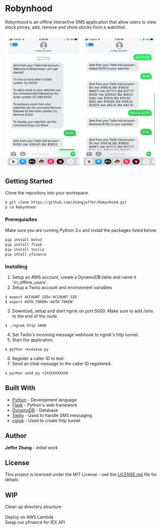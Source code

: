 # Robynhood

Robynhood is an offline interactive SMS application that allow users to view stock prices, add, remove and show stocks from a watchlist.

![](images/robynhood.png)

## Getting Started

Clone the repository into your workspace.

```
$ git clone https://github.com/zhangjeffer/Robynhood.git
$ cd Robynhood
```

### Prerequisites

Make sure you are running Python 3.x and install the packages listed below.

```
pip install boto3
pip install flask
pip install twilio
pip intall yfinance
```

### Installing

1. Setup an AWS account, create a DynamoDB table and name it 'rh_offline_users'.
2. Setup a Twilio account and environment variables
```
$ export ACCOUNT_SID='ACCOUNT SID'
$ export AUTH_TOKEN='AUTH TOKEN'
```
3. Download, setup and start ngrok on port 5000. Make sure to add /sms to the end of the route.
```
$ ./ngrok http 5000
```
4. Set Twilio's incoming message webhook to ngrok's http tunnel.
5. Start the application. 
```
$ python receieve.py
```
6. Register a caller ID to test.
7. Send an inital message to the caller ID registered.
```
$ python send.py +1XXXXXXXXXX
```

## Built With

* [Python](https://www.python.org/) - Development language
* [Flask](https://flask.palletsprojects.com/en/1.1.x/) - Python's web framework
* [DynamoDB](https://aws.amazon.com/dynamodb/) - Database
* [Twilio](https://www.twilio.com/) - Used to handle SMS messaging
* [ngrok](https://ngrok.com/) - Used to create http tunnel

## Author

**Jeffer Zhang** - *Initial work* 

## License

This project is licensed under the MIT License - see the [LICENSE.md](LICENSE.md) file for details

## WIP

Clean up directory structure<br/>  
Deploy on AWS Lambda<br/>
Swap out yfinance for IEX API

